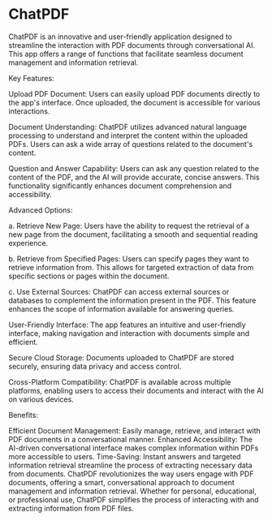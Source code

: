 # ChatPDF
ChatPDF is an innovative and user-friendly application designed to streamline the interaction with PDF documents through conversational AI. This app offers a range of functions that facilitate seamless document management and information retrieval.

Key Features:

Upload PDF Document: Users can easily upload PDF documents directly to the app's interface. Once uploaded, the document is accessible for various interactions.

Document Understanding: ChatPDF utilizes advanced natural language processing to understand and interpret the content within the uploaded PDFs. Users can ask a wide array of questions related to the document's content.

Question and Answer Capability: Users can ask any question related to the content of the PDF, and the AI will provide accurate, concise answers. This functionality significantly enhances document comprehension and accessibility.

Advanced Options:

a. Retrieve New Page: Users have the ability to request the retrieval of a new page from the document, facilitating a smooth and sequential reading experience.

b. Retrieve from Specified Pages: Users can specify pages they want to retrieve information from. This allows for targeted extraction of data from specific sections or pages within the document.

c. Use External Sources: ChatPDF can access external sources or databases to complement the information present in the PDF. This feature enhances the scope of information available for answering queries.

User-Friendly Interface: The app features an intuitive and user-friendly interface, making navigation and interaction with documents simple and efficient.

Secure Cloud Storage: Documents uploaded to ChatPDF are stored securely, ensuring data privacy and access control.

Cross-Platform Compatibility: ChatPDF is available across multiple platforms, enabling users to access their documents and interact with the AI on various devices.

Benefits:

Efficient Document Management: Easily manage, retrieve, and interact with PDF documents in a conversational manner.
Enhanced Accessibility: The AI-driven conversational interface makes complex information within PDFs more accessible to users.
Time-Saving: Instant answers and targeted information retrieval streamline the process of extracting necessary data from documents.
ChatPDF revolutionizes the way users engage with PDF documents, offering a smart, conversational approach to document management and information retrieval. Whether for personal, educational, or professional use, ChatPDF simplifies the process of interacting with and extracting information from PDF files.
